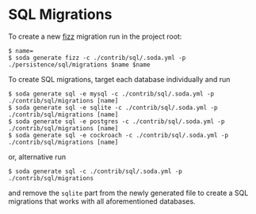 # SQL Migrations

To create a new [fizz](https://gobuffalo.io/en/docs/db/fizz/) migration run in the project root:

```
$ name=
$ soda generate fizz -c ./contrib/sql/.soda.yml -p ./persistence/sql/migrations $name $name
```

To create SQL migrations, target each database individually and run

```
$ soda generate sql -e mysql -c ./contrib/sql/.soda.yml -p ./contrib/sql/migrations [name]
$ soda generate sql -e sqlite -c ./contrib/sql/.soda.yml -p ./contrib/sql/migrations [name]
$ soda generate sql -e postgres -c ./contrib/sql/.soda.yml -p ./contrib/sql/migrations [name]
$ soda generate sql -e cockroach -c ./contrib/sql/.soda.yml -p ./contrib/sql/migrations [name]
```

or, alternative run

```
$ soda generate sql -c ./contrib/sql/.soda.yml -p ./contrib/sql/migrations
```

and remove the `sqlite` part from the newly generated file to create a SQL migrations that works with all
aforementioned databases.
